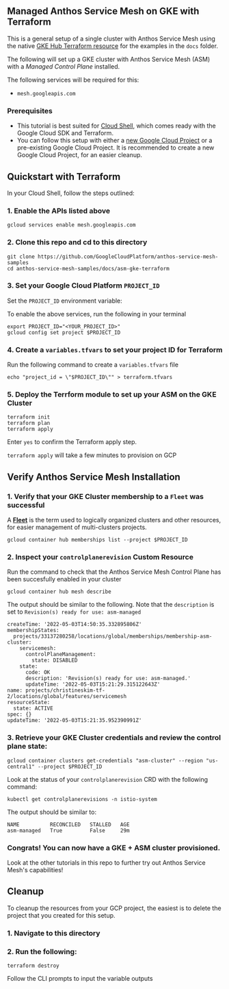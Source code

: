 ## Managed Anthos Service Mesh on GKE with Terraform 

This is a general setup of a single cluster with Anthos Service Mesh using the native [GKE Hub Terraform resource](https://registry.terraform.io/providers/hashicorp/google-beta/latest/docs/resources/gke_hub_feature) for the examples in the `docs` folder.

The following will set up a GKE cluster with Anthos Service Mesh (ASM) with a _Managed Control Plane_ installed. 

The following services will be required for this: 
* `mesh.googleapis.com`

### Prerequisites
* This tutorial is best suited for [Cloud Shell](https://shell.cloud.google.com), which comes ready with the Google Cloud SDK and Terraform.
*  You can follow this setup with either a [new Google Cloud Project](https://cloud.google.com/resource-manager/docs/creating-managing-projects#creating_a_project) or a pre-existing Google Cloud Project. It is recommended to create a new Google Cloud Project, for an easier cleanup.

## Quickstart with Terraform
In your Cloud Shell, follow the steps outlined:

### 1. Enable the APIs listed above
```
gcloud services enable mesh.googleapis.com
```
### 2.  Clone this repo and cd to this directory
```
git clone https://github.com/GoogleCloudPlatform/anthos-service-mesh-samples
cd anthos-service-mesh-samples/docs/asm-gke-terraform
```
### 3. Set your Google Cloud Platform `PROJECT_ID`

Set the `PROJECT_ID` environment variable:

To enable the above services, run the following in your terminal
```
export PROJECT_ID="<YOUR_PROJECT_ID>"
gcloud config set project $PROJECT_ID
```
### 4.  Create a `variables.tfvars` to set your project ID for Terraform
Run the following command to create a `variables.tfvars` file
```
echo "project_id = \"$PROJECT_ID\"" > terraform.tfvars
```

### 5.  Deploy the Terrform module to set up your ASM on the GKE Cluster
```
terraform init
terraform plan 
terraform apply 
```
Enter `yes` to confirm the Terraform apply step.

`terraform apply` will take a few minutes to provision on GCP

## Verify Anthos Service Mesh Installation
### 1.  Verify that your GKE Cluster membership to a `Fleet` was successful 
A **[Fleet](https://cloud.google.com/anthos/multicluster-management/fleets)** is the term used to logically organized clusters and other resources, for easier management of multi-clusters projects. 
```
gcloud container hub memberships list --project $PROJECT_ID
```

### 2. Inspect your `controlplanerevision` Custom Resource 
Run the command to check that the Anthos Service Mesh Control Plane has been succesfully enabled in your cluster
```
gcloud container hub mesh describe
```
The output should be similar to the following. Note that the `description` is set to `Revision(s) ready for use: asm-managed`
```
createTime: '2022-05-03T14:50:35.332895806Z'
membershipStates:
  projects/33137280258/locations/global/memberships/membership-asm-cluster:
    servicemesh:
      controlPlaneManagement:
        state: DISABLED
    state:
      code: OK
      description: 'Revision(s) ready for use: asm-managed.'
      updateTime: '2022-05-03T15:21:29.315122643Z'
name: projects/christineskim-tf-2/locations/global/features/servicemesh
resourceState:
  state: ACTIVE
spec: {}
updateTime: '2022-05-03T15:21:35.952390991Z'
```
### 3. Retrieve your GKE Cluster credentials and review the control plane state: 
```
gcloud container clusters get-credentials "asm-cluster" --region "us-central1" --project $PROJECT_ID
```
Look at the status of your `controlplanerevision` CRD with the following command: 
```
kubectl get controlplanerevisions -n istio-system
```
The output should be similar to: 
```
NAME          RECONCILED   STALLED   AGE
asm-managed   True         False     29m
```
### Congrats! You can now have a GKE + ASM cluster provisioned. 
Look at the other tutorials in this repo to further try out Anthos Service Mesh's capabilities!

## Cleanup
To cleanup the resources from your GCP project, the easiest is to delete the project that you created for this setup.
### 1. Navigate to this directory
### 2. Run the following:
```
terraform destroy
```
Follow the CLI prompts to input the variable outputs